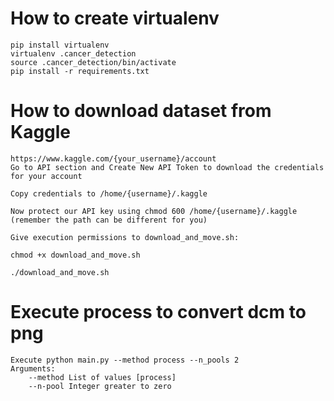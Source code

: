 # How to create virtualenv

```
pip install virtualenv
virtualenv .cancer_detection
source .cancer_detection/bin/activate
pip install -r requirements.txt 
```

# How to download dataset from Kaggle

```
https://www.kaggle.com/{your_username}/account
Go to API section and Create New API Token to download the credentials for your account

Copy credentials to /home/{username}/.kaggle

Now protect our API key using chmod 600 /home/{username}/.kaggle (remember the path can be different for you)

Give execution permissions to download_and_move.sh:

chmod +x download_and_move.sh

./download_and_move.sh
```

# Execute process to convert dcm to png

```
Execute python main.py --method process --n_pools 2
Arguments:
    --method List of values [process]
    --n-pool Integer greater to zero
```